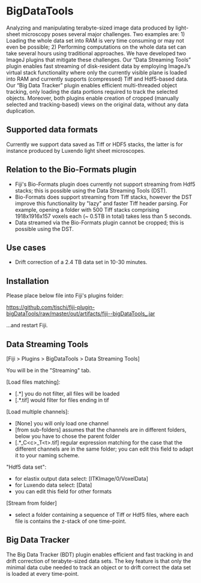 # BigDataTools

Analyzing and manipulating terabyte-sized image data produced by light-sheet microscopy poses several major challenges. Two examples are: 1) Loading the whole data set into RAM is very time consuming or may not even be possible; 2) Performing computations on the whole data set can take several hours using traditional approaches. We have developed two ImageJ plugins that mitigate these challenges. Our “Data
Streaming Tools” plugin enables fast streaming of disk-resident data by employing ImageJ’s virtual stack functionality where only the currently visible plane is loaded into RAM and currently supports (compressed) Tiff and Hdf5-based data. Our “Big Data Tracker” plugin enables efficient multi-threaded object tracking, only loading the data portions required to track the selected objects. Moreover, both plugins enable creation of cropped (manually selected and tracking-based) views on the original data, without any
data duplication.

## Supported data formats

Currently we support data saved as Tiff or HDF5 stacks, the latter is for instance produced by Luxendo light sheet microscopes.

## Relation to the Bio-Formats plugin 

- Fiji's Bio-Formats plugin does currently not support streaming from Hdf5 stacks; this is possible using the Data Streaming Tools (DST).
- Bio-Formats does support streaming from Tiff stacks, however the DST improve this functionality by "lazy" and faster Tiff header parsing. For example, opening a folder with 500 Tiff stacks comprising 1918x1916x157 voxels each (~ 0.5TB in total) takes less than 5 seconds. 
- Data streamed via the Bio-Formats plugin cannot be cropped; this is possible using the DST.

## Use cases

- Drift correction of a 2.4 TB data set in 10-30 minutes.

## Installation

Please place below file into Fiji's plugins folder:

https://github.com/tischi/fiji-plugin-bigDataTools/raw/master/out/artifacts/fiji--bigDataTools_.jar

...and restart Fiji.

## Data Streaming Tools

[Fiji > Plugins > BigDataTools > Data Streaming Tools]

You will be in the "Streaming" tab. 

[Load files matching]:
- [.*] you do not filter, all files will be loaded
- [.*.tif] would filter for files ending in tif
 
[Load multiple channels]:
- [None] you will only load one channel
- [from sub-folders] assumes that the channels are in different folders, below you have to chose the parent folder
- [.*\_C&lt;c>\_T&lt;t>.tif] regular expression matching for the case that the different channels are in the same folder; you can edit this field to adapt it to your naming scheme.

"Hdf5 data set": 
- for elastix output data select: [ITKImage/0/VoxelData]
- for Luxendo data select: [Data]
- you can edit this field for other formats
 
[Stream from folder]
- select a folder containing a sequence of Tiff or Hdf5 files, where each file is contains the z-stack of one time-point. 

## Big Data Tracker

The Big Data Tracker (BDT) plugin enables efficient and fast tracking in and drift correction of terabyte-sized data sets. The key feature is that only the minimal data cube needed to track an object or to drift correct the data set is loaded at every time-point.
  

